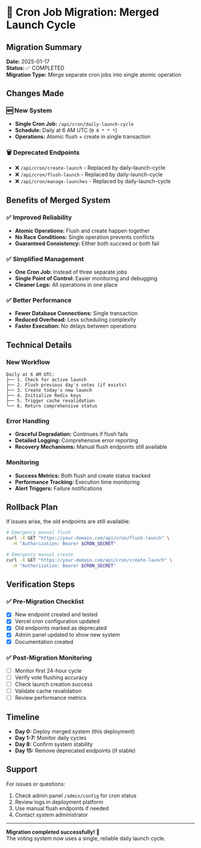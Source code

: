 # 🔄 Cron Job Migration: Merged Launch Cycle

## Migration Summary
**Date:** 2025-01-17  
**Status:** ✅ COMPLETED  
**Migration Type:** Merge separate cron jobs into single atomic operation

## Changes Made

### 🆕 New System
- **Single Cron Job:** `/api/cron/daily-launch-cycle`
- **Schedule:** Daily at 6 AM UTC (`0 6 * * *`)
- **Operations:** Atomic flush + create in single transaction

### 🗑️ Deprecated Endpoints
- ❌ `/api/cron/create-launch` - Replaced by daily-launch-cycle
- ❌ `/api/cron/flush-launch` - Replaced by daily-launch-cycle  
- ❌ `/api/cron/manage-launches` - Replaced by daily-launch-cycle

## Benefits of Merged System

### ✅ Improved Reliability
- **Atomic Operations:** Flush and create happen together
- **No Race Conditions:** Single operation prevents conflicts
- **Guaranteed Consistency:** Either both succeed or both fail

### ✅ Simplified Management
- **One Cron Job:** Instead of three separate jobs
- **Single Point of Control:** Easier monitoring and debugging
- **Cleaner Logs:** All operations in one place

### ✅ Better Performance
- **Fewer Database Connections:** Single transaction
- **Reduced Overhead:** Less scheduling complexity
- **Faster Execution:** No delays between operations

## Technical Details

### New Workflow
```
Daily at 6 AM UTC:
├── 1. Check for active launch
├── 2. Flush previous day's votes (if exists)
├── 3. Create today's new launch
├── 4. Initialize Redis keys
├── 5. Trigger cache revalidation
└── 6. Return comprehensive status
```

### Error Handling
- **Graceful Degradation:** Continues if flush fails
- **Detailed Logging:** Comprehensive error reporting
- **Recovery Mechanisms:** Manual flush endpoints still available

### Monitoring
- **Success Metrics:** Both flush and create status tracked
- **Performance Tracking:** Execution time monitoring
- **Alert Triggers:** Failure notifications

## Rollback Plan

If issues arise, the old endpoints are still available:

```bash
# Emergency manual flush
curl -X GET "https://your-domain.com/api/cron/flush-launch" \
  -H "Authorization: Bearer $CRON_SECRET"

# Emergency manual create
curl -X GET "https://your-domain.com/api/cron/create-launch" \
  -H "Authorization: Bearer $CRON_SECRET"
```

## Verification Steps

### ✅ Pre-Migration Checklist
- [x] New endpoint created and tested
- [x] Vercel cron configuration updated
- [x] Old endpoints marked as deprecated
- [x] Admin panel updated to show new system
- [x] Documentation created

### ✅ Post-Migration Monitoring
- [ ] Monitor first 24-hour cycle
- [ ] Verify vote flushing accuracy
- [ ] Check launch creation success
- [ ] Validate cache revalidation
- [ ] Review performance metrics

## Timeline

- **Day 0:** Deploy merged system (this deployment)
- **Day 1-7:** Monitor daily cycles
- **Day 8:** Confirm system stability
- **Day 15:** Remove deprecated endpoints (if stable)

## Support

For issues or questions:
1. Check admin panel `/admin/config` for cron status
2. Review logs in deployment platform
3. Use manual flush endpoints if needed
4. Contact system administrator

---

**Migration completed successfully! 🎉**  
The voting system now uses a single, reliable daily launch cycle.
